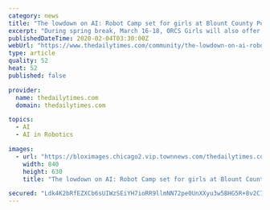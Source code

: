 ```yaml
---
category: news
title: "The lowdown on AI: Robot Camp set for girls at Blount County Public Library"
excerpt: "During spring break, March 16-18, ORCS Girls will also offer an Artificial Intelligence Smart Robot Camp that is specifically for girls in seventh to 10th grade. It is this organization’s first such camp. Directors are Thomas Proffen, a physicist at Oak ..."
publishedDateTime: 2020-02-04T03:30:00Z
webUrl: "https://www.thedailytimes.com/community/the-lowdown-on-ai-robot-camp-set-for-girls-at/article_5f0e088b-b426-59d5-8601-69cf40935922.html"
type: article
quality: 52
heat: 52
published: false

provider:
  name: thedailytimes.com
  domain: thedailytimes.com

topics:
  - AI
  - AI in Robotics

images:
  - url: "https://bloximages.chicago2.vip.townnews.com/thedailytimes.com/content/tncms/assets/v3/editorial/7/0c/70cefed0-4328-5dc1-8089-9601bbbccd45/5e389eb383cd3.image.jpg?crop=1419%2C1064%2C0%2C197&resize=840%2C630&order=crop%2Cresize"
    width: 840
    height: 630
    title: "The lowdown on AI: Robot Camp set for girls at Blount County Public Library"

secured: "Ldk4K2bRfEZXCb6sUIWzSEiYH7ioRR9llmNN72pe0UnXXyu3w5BHG5R+8v2C7KX0N5mwYG8xdixnZFzLWMUerF/IPABIelnAUPUi7fyPBOU7Hi9U9s0qpM2p0UEEZsOU+sDpUPcZsE0agAGcUx5/qOQ+MFTAmjd14gg1ontD4TFjZVmw4DL+TvjhiueExLxQC0Tr7fEi/j9IF/xtdwvrXddtdHY2nRfVa/CooJ2HqCajrWQx/CKsr2AJI12WAXYzf5YO2RaMtFBDCj2Iz0fovB6N3lLu+ZWe0SLjiSq8jT7okVCsHH7rXm6db/75pCoUOzB4zwjsMl/39V6Ym4JWaYhnse2izCw4HTSjxPjGrP07U91ZAnLjiwtstUztl17RCn1ZFy5BGDXVoJXlUvsrkv/ZHqmPq/RIVVnKbv/zd4W01NEFTZgajAbdfdayTzrYyJPexbqqgZ40/FekTTnGN+sOSKjFQRM5j0xMz4z8I3E=;qxpJLXNivl/RrCg8RbUb1w=="
---
```


